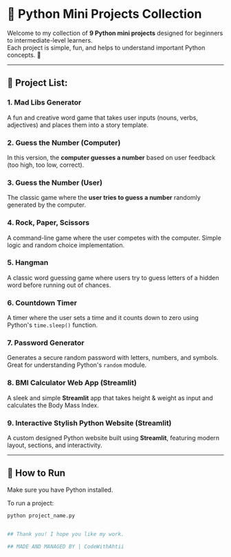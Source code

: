 
# 🐍 Python Mini Projects Collection

Welcome to my collection of **9 Python mini projects** designed for beginners to intermediate-level learners.  
Each project is simple, fun, and helps to understand important Python concepts. 🚀

---

## 📜 Project List:

### 1. **Mad Libs Generator**
A fun and creative word game that takes user inputs (nouns, verbs, adjectives) and places them into a story template.

### 2. **Guess the Number (Computer)**
In this version, the **computer guesses a number** based on user feedback (too high, too low, correct).

### 3. **Guess the Number (User)**
The classic game where the **user tries to guess a number** randomly generated by the computer.

### 4. **Rock, Paper, Scissors**
A command-line game where the user competes with the computer. Simple logic and random choice implementation.

### 5. **Hangman**
A classic word guessing game where users try to guess letters of a hidden word before running out of chances.

### 6. **Countdown Timer**
A timer where the user sets a time and it counts down to zero using Python's `time.sleep()` function.

### 7. **Password Generator**
Generates a secure random password with letters, numbers, and symbols. Great for understanding Python's `random` module.

### 8. **BMI Calculator Web App (Streamlit)**
A sleek and simple **Streamlit** app that takes height & weight as input and calculates the Body Mass Index.

### 9. **Interactive Stylish Python Website (Streamlit)**
A custom designed Python website built using **Streamlit**, featuring modern layout, sections, and interactivity.

---

## 📂 How to Run

Make sure you have Python installed.

To run a project:
```bash
python project_name.py


## Thank you! I hope you like my work.

## MADE AND MANAGED BY | CodeWithAhtii
